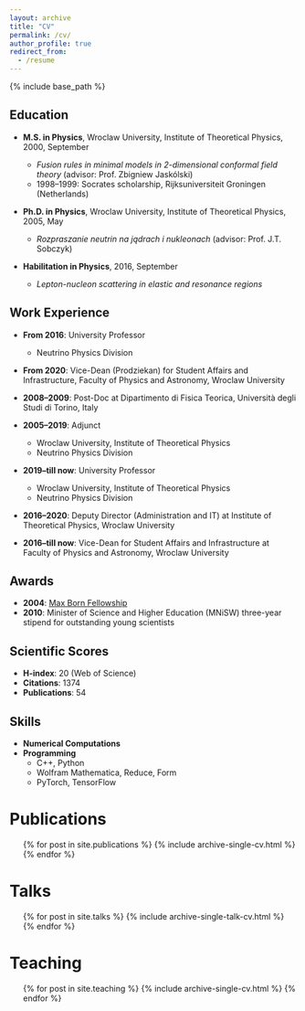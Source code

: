 ```yaml
---
layout: archive
title: "CV"
permalink: /cv/
author_profile: true
redirect_from:
  - /resume
---
```


{% include base_path %}

## Education
* **M.S. in Physics**, Wroclaw University, Institute of Theoretical Physics, 2000, September  
  * *Fusion rules in minimal models in 2-dimensional conformal field theory* (advisor: Prof. Zbigniew Jaskólski)  
  * 1998–1999: Socrates scholarship, Rijksuniversiteit Groningen (Netherlands)  

* **Ph.D. in Physics**, Wroclaw University, Institute of Theoretical Physics, 2005, May  
  * *Rozpraszanie neutrin na jądrach i nukleonach* (advisor: Prof. J.T. Sobczyk)  

* **Habilitation in Physics**, 2016, September  
  * *Lepton-nucleon scattering in elastic and resonance regions*

## Work Experience
* **From 2016**: University Professor  
  * Neutrino Physics Division  

* **From 2020**: Vice-Dean (Prodziekan) for Student Affairs and Infrastructure, Faculty of Physics and Astronomy, Wroclaw University  

* **2008–2009**: Post-Doc at Dipartimento di Fisica Teorica, Università degli Studi di Torino, Italy  

* **2005–2019**: Adjunct  
  * Wroclaw University, Institute of Theoretical Physics  
  * Neutrino Physics Division  

* **2019–till now**: University Professor  
  * Wroclaw University, Institute of Theoretical Physics  
  * Neutrino Physics Division  


* **2016–2020**: Deputy Director (Administration and IT) at Institute of Theoretical Physics, Wroclaw University  
* **2016–till now**: Vice-Dean for Student Affairs and Infrastructure at Faculty of Physics and Astronomy, Wroclaw University  


## Awards
* **2004**: [Max Born Fellowship](http://www.mborn-scholar.wroc.pl/index.php?nazwa=laureaci04)  
* **2010**: Minister of Science and Higher Education (MNiSW) three-year stipend for outstanding young scientists  

## Scientific Scores
* **H-index**: 20 (Web of Science)  
* **Citations**: 1374  
* **Publications**: 54  

## Skills
* **Numerical Computations**  
* **Programming**  
  * C++, Python  
  * Wolfram Mathematica, Reduce, Form  
  * PyTorch, TensorFlow

    
Publications
======
  <ul>{% for post in site.publications %}
    {% include archive-single-cv.html %}
  {% endfor %}</ul>
  
Talks
======
  <ul>{% for post in site.talks %}
    {% include archive-single-talk-cv.html %}
  {% endfor %}</ul>
  
Teaching
======
  <ul>{% for post in site.teaching %}
    {% include archive-single-cv.html %}
  {% endfor %}</ul>
  

